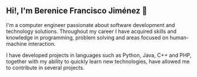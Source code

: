 ## Hi!, I'm Berenice Francisco Jiménez 👋

I'm a computer engineer passionate about software development and technology solutions. Throughout my career I have acquired skills and knowledge in programming, problem solving and areas focused on human-machine interaction.


I have developed projects in languages such as Python, Java, C++ and PHP, together with my ability to quickly learn new technologies, have allowed me to contribute in several projects.

<!--
**bfran02/bfran02** is a ✨ _special_ ✨ repository because its `README.md` (this file) appears on your GitHub profile.

Here are some ideas to get you started:

- 🔭 I’m currently working on ...
- 🌱 I’m currently learning ...
- 👯 I’m looking to collaborate on ...
- 🤔 I’m looking for help with ...
- 💬 Ask me about ...
- 📫 How to reach me: ...
- 😄 Pronouns: ...
- ⚡ Fun fact: ...
-->
